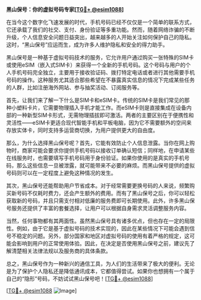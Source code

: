 **黑山保号：你的虚拟号码专家[[TG💪+ @esim1088](https://t.me/s/esim1088)]**

在当今这个数字化飞速发展的时代，手机号码已经不仅仅是一个简单的联系方式，它还承载了我们的社交、支付、身份验证等多重功能。然而，随着网络诈骗的不断升级，个人信息安全问题日益突出，越来越多的人开始关注如何保护自己的隐私。这时，“黑山保号”应运而生，成为许多人维护隐私和安全的得力助手。

黑山保号是一种基于虚拟号码技术的服务，它允许用户通过购买一张特殊的SIM卡或使用eSIM（嵌入式SIM卡）来获得一个全新的手机号码。这个号码与用户的个人手机号码完全独立，主要用于接收验证码、拨打特定电话或者进行其他需要手机号码的操作。这种服务尤其适合那些希望在不暴露真实信息的情况下完成某些任务的人群，比如注册海外网站、参与抽奖活动、订阅服务等。

首先，让我们来了解一下什么是SIM卡和eSIM卡。传统的SIM卡是我们常见的那种小塑料卡片，它需要物理插入手机才能工作。而eSIM卡则是直接集成在设备内部的一种新型SIM卡形式，无需物理插拔即可激活。两者的主要区别在于便携性和灵活性——eSIM卡更适合现代智能手机和平板电脑，因为它不需要额外的空间来存放实体卡，同时支持多运营商切换，为用户提供更大的自由度。

那么，为什么选择黑山保号呢？首先，它能有效防止个人信息泄露。当你在网上购物时，商家可能会要求你提供手机号码以接收订单确认短信；同样地，在申请某些在线服务时，也需要填写手机号码用于身份验证。如果你使用的是真实的手机号码，那么这些信息一旦被泄露，就可能带来不必要的麻烦。而黑山保号提供的虚拟号码则可以在一定程度上避免这种情况的发生。

其次，黑山保号还能帮助用户节省成本。对于经常需要更换号码的人来说，频繁购买新号码不仅耗时费力，还会产生额外的费用。而有了黑山保号之后，你可以轻松获取新的号码，并且只需支付相对低廉的服务费即可长期使用。此外，许多黑山保号服务还提供了丰富的套餐选择，让用户可以根据自身需求灵活调整服务内容。

当然，任何事物都有其两面性。虽然黑山保号具有诸多优点，但也存在一定的局限性。例如，由于它是基于虚拟号码的技术实现的，因此在某些情况下可能会遇到信号不稳定的问题。另外，部分国家和地区对虚拟号码的使用有着严格的规定，这可能会影响到用户的正常使用体验。因此，在决定是否使用黑山保号之前，建议先了解清楚相关法律法规以及服务商的具体条款。

总之，黑山保号作为一种新兴的通信工具，为人们的生活带来了极大的便利。无论是为了保护个人隐私还是降低通讯成本，它都值得尝试。如果你也想拥有一个属于自己的“隐形”号码，不妨试试黑山保号吧！[[TG💪+ @esim1088](https://t.me/s/esim1088)]

[[TG💪+ @esim1088](https://t.me/s/esim1088) ![Image](https://i.postimg.cc/4NQfJmqS/Snipaste-2025-05-13-00-14-12.png)]